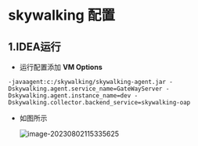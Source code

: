 # skywalking 配置

## 1.IDEA运行

- 运行配置添加 **VM Options**

```shell
-javaagent:c:/skywalking/skywalking-agent.jar -Dskywalking.agent.service_name=GateWayServer -Dskywalking.agent.instance_name=dev -Dskywalking.collector.backend_service=skywalking-oap
```

- 如图所示

  ![image-20230802115335625](skywalking.assets/image-20230802115335625.png)

